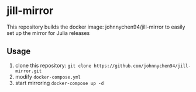 # jill-mirror

This repository builds the docker image: johnnychen94/jill-mirror to easily set
up the mirror for Julia releases

## Usage

1. clone this repository: `git clone https://github.com/johnnychen94/jill-mirror.git`
2. modify `docker-compose.yml`
3. start mirroring `docker-compose up -d`
